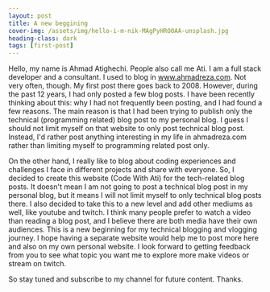 ```yaml
---
layout: post
title: A new beggining 
cover-img: /assets/img/hello-i-m-nik-MAgPyHRO0AA-unsplash.jpg
heading-class: dark
tags: [first-post]
---
```


Hello, my name is Ahmad Atighechi. People also call me Ati. I am a full stack developer and a consultant. I used to blog in www.ahmadreza.com. Not very often, though. My first post there goes back to 2008. However, during the past 12 years, I had only posted a few blog posts. I have been recently thinking about this: why I had not frequently been posting, and I had found a few reasons. The main reason is that I had been trying to publish only the technical (programming related) blog post to my personal blog. I guess I should not limit myself on that website to only post technical blog post. Instead, I'd rather post anything interesting in my life in ahmadreza.com rather than limiting myself to programming related post only.

On the other hand, I really like to blog about coding experiences and challenges I face in different projects and share with everyone. So, I decided to create this website (Code With Ati) for the tech-related blog posts. It doesn't mean I am not going to post a technical blog post in my personal blog, but it means I will not limit myself to only technical blog posts there.
I also decided to take this to a new level and add other mediums as well, like youtube and twitch. I think many people prefer to watch a video than reading a blog post, and I believe there are both media have their own audiences. 
This is a new beginning for my technical blogging and vlogging journey. I hope having a separate website would help me to post more here and also on my own personal website. I look forward to getting feedback from you to see what topic you want me to explore more make videos or stream on twitch. 

So stay tuned and subscribe to my channel for future content. Thanks.